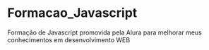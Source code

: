 # Formacao_Javascript
Formação de Javascript promovida pela Alura para melhorar meus conhecimentos em desenvolvimento WEB
